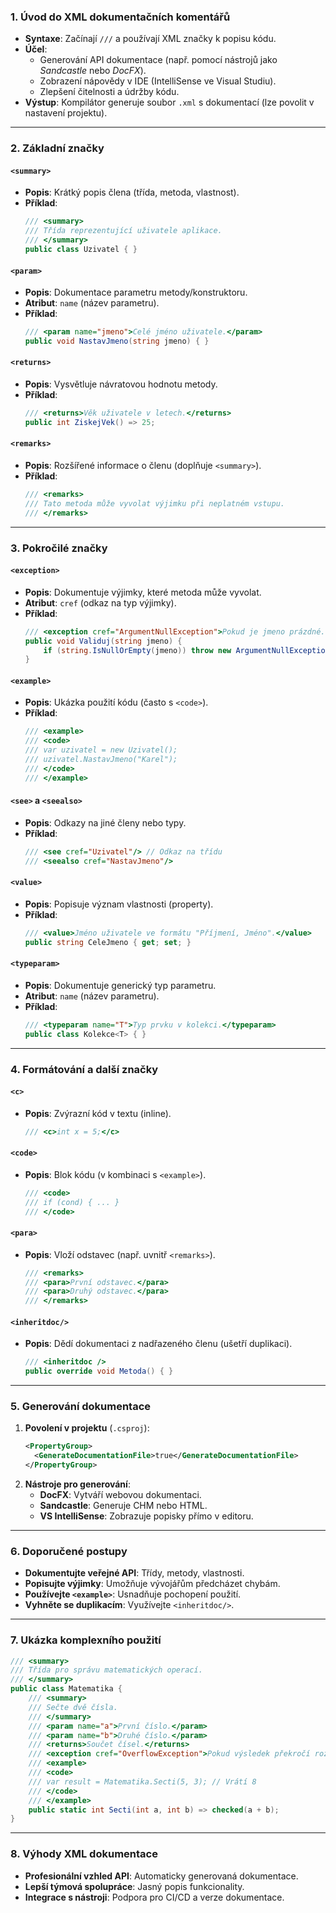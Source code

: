 
### **1. Úvod do XML dokumentačních komentářů**

- **Syntaxe**: Začínají `///` a používají XML značky k popisu kódu.
- **Účel**:
  - Generování API dokumentace (např. pomocí nástrojů jako *Sandcastle* nebo *DocFX*).
  - Zobrazení nápovědy v IDE (IntelliSense ve Visual Studiu).
  - Zlepšení čitelnosti a údržby kódu.
- **Výstup**: Kompilátor generuje soubor `.xml` s dokumentací (lze povolit v nastavení projektu).

---

### **2. Základní značky**

#### **`<summary>`**

- **Popis**: Krátký popis člena (třída, metoda, vlastnost).
- **Příklad**:
  ```csharp
  /// <summary>
  /// Třída reprezentující uživatele aplikace.
  /// </summary>
  public class Uzivatel { }
  ```

#### **`<param>`**

- **Popis**: Dokumentace parametru metody/konstruktoru.
- **Atribut**: `name` (název parametru).
- **Příklad**:
  ```csharp
  /// <param name="jmeno">Celé jméno uživatele.</param>
  public void NastavJmeno(string jmeno) { }
  ```

#### **`<returns>`**

- **Popis**: Vysvětluje návratovou hodnotu metody.
- **Příklad**:
  ```csharp
  /// <returns>Věk uživatele v letech.</returns>
  public int ZiskejVek() => 25;
  ```

#### **`<remarks>`**

- **Popis**: Rozšířené informace o členu (doplňuje `<summary>`).
- **Příklad**:
  ```csharp
  /// <remarks>
  /// Tato metoda může vyvolat výjimku při neplatném vstupu.
  /// </remarks>
  ```

---

### **3. Pokročilé značky**

#### **`<exception>`**

- **Popis**: Dokumentuje výjimky, které metoda může vyvolat.
- **Atribut**: `cref` (odkaz na typ výjimky).
- **Příklad**:
  ```csharp
  /// <exception cref="ArgumentNullException">Pokud je jmeno prázdné.</exception>
  public void Validuj(string jmeno) {
      if (string.IsNullOrEmpty(jmeno)) throw new ArgumentNullException();
  }
  ```

#### **`<example>`**

- **Popis**: Ukázka použití kódu (často s `<code>`).
- **Příklad**:
  ```csharp
  /// <example>
  /// <code>
  /// var uzivatel = new Uzivatel();
  /// uzivatel.NastavJmeno("Karel");
  /// </code>
  /// </example>
  ```

#### **`<see>` a `<seealso>`**

- **Popis**: Odkazy na jiné členy nebo typy.
- **Příklad**:
  ```csharp
  /// <see cref="Uzivatel"/> // Odkaz na třídu
  /// <seealso cref="NastavJmeno"/>
  ```

#### **`<value>`**

- **Popis**: Popisuje význam vlastnosti (property).
- **Příklad**:
  ```csharp
  /// <value>Jméno uživatele ve formátu "Příjmení, Jméno".</value>
  public string CeleJmeno { get; set; }
  ```

#### **`<typeparam>`**

- **Popis**: Dokumentuje generický typ parametru.
- **Atribut**: `name` (název parametru).
- **Příklad**:
  ```csharp
  /// <typeparam name="T">Typ prvku v kolekci.</typeparam>
  public class Kolekce<T> { }
  ```

---

### **4. Formátování a další značky**

#### **`<c>`**

- **Popis**: Zvýrazní kód v textu (inline).
  ```csharp
  /// <c>int x = 5;</c>
  ```

#### **`<code>`**

- **Popis**: Blok kódu (v kombinaci s `<example>`).
  ```csharp
  /// <code>
  /// if (cond) { ... }
  /// </code>
  ```

#### **`<para>`**

- **Popis**: Vloží odstavec (např. uvnitř `<remarks>`).
  ```csharp
  /// <remarks>
  /// <para>První odstavec.</para>
  /// <para>Druhý odstavec.</para>
  /// </remarks>
  ```

#### **`<inheritdoc/>`**

- **Popis**: Dědí dokumentaci z nadřazeného členu (ušetří duplikaci).
  ```csharp
  /// <inheritdoc />
  public override void Metoda() { }
  ```

---

### **5. Generování dokumentace**

1. **Povolení v projektu** (`.csproj`):
   ```xml
   <PropertyGroup>
     <GenerateDocumentationFile>true</GenerateDocumentationFile>
   </PropertyGroup>
   ```
2. **Nástroje pro generování**:
   - **DocFX**: Vytváří webovou dokumentaci.
   - **Sandcastle**: Generuje CHM nebo HTML.
   - **VS IntelliSense**: Zobrazuje popisky přímo v editoru.

---

### **6. Doporučené postupy**

- **Dokumentujte veřejné API**: Třídy, metody, vlastnosti.
- **Popisujte výjimky**: Umožňuje vývojářům předcházet chybám.
- **Používejte `<example>`**: Usnadňuje pochopení použití.
- **Vyhněte se duplikacím**: Využívejte `<inheritdoc/>`.

---

### **7. Ukázka komplexního použití**

```csharp
/// <summary>
/// Třída pro správu matematických operací.
/// </summary>
public class Matematika {
    /// <summary>
    /// Sečte dvě čísla.
    /// </summary>
    /// <param name="a">První číslo.</param>
    /// <param name="b">Druhé číslo.</param>
    /// <returns>Součet čísel.</returns>
    /// <exception cref="OverflowException">Pokud výsledek překročí rozsah.</exception>
    /// <example>
    /// <code>
    /// var result = Matematika.Secti(5, 3); // Vrátí 8
    /// </code>
    /// </example>
    public static int Secti(int a, int b) => checked(a + b);
}
```

---

### **8. Výhody XML dokumentace**

- **Profesionální vzhled API**: Automaticky generovaná dokumentace.
- **Lepší týmová spolupráce**: Jasný popis funkcionality.
- **Integrace s nástroji**: Podpora pro CI/CD a verze dokumentace.
